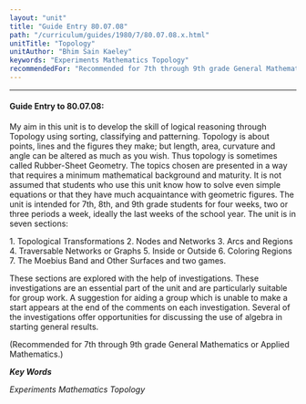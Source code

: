 ```yaml
---
layout: "unit"
title: "Guide Entry 80.07.08"
path: "/curriculum/guides/1980/7/80.07.08.x.html"
unitTitle: "Topology"
unitAuthor: "Bhim Sain Kaeley"
keywords: "Experiments Mathematics Topology"
recommendedFor: "Recommended for 7th through 9th grade General Mathematics or Applied Mathematics."
---
```

<body>
<hr/>
<h4>
Guide Entry to 80.07.08:
</h4>
My aim in this unit is to develop the skill of logical reasoning through Topology using sorting, classifying and patterning.  Topology is about points, lines and the figures they make; but length, area, curvature and angle can be altered as much as you wish.  Thus topology is sometimes called Rubber-Sheet Geometry.  The topics chosen are presented in a way that requires a minimum mathematical background and maturity.  It is not assumed that students who use this unit know how to solve even simple equations or that they have much acquaintance with geometric figures.  The unit is intended for 7th, 8th, and 9th grade students for four weeks, two or three periods a week, ideally the last weeks of the school year.  The unit is in seven sections:
<p>
1.  Topological Transformations 2.  Nodes and Networks 3.  Arcs and Regions 4.  Traversable Networks or Graphs 5.  Inside or Outside 6.  Coloring Regions 7.  The Moebius Band and Other Surfaces and two games.
</p>
<p>
These sections are explored with the help of investigations.  These investigations are an essential part of the unit and are particularly suitable for group work.  A suggestion for aiding a group which is unable to make a start appears at the end of the comments on each investigation.  Several of the investigations offer opportunities for discussing the use of algebra in starting general results.
</p>
<p>
(Recommended for 7th through 9th grade General Mathematics or Applied Mathematics.)
</p>
<p>
<b>
<i>
Key Words
</i>
</b>
<br/>
</p>
<p>
<i>
Experiments Mathematics Topology
</i>
</p>
</body>